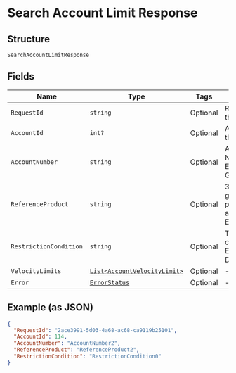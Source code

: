 
# Search Account Limit Response

## Structure

`SearchAccountLimitResponse`

## Fields

| Name | Type | Tags | Description |
|  --- | --- | --- | --- |
| `RequestId` | `string` | Optional | Request Id of the API call |
| `AccountId` | `int?` | Optional | Account ID of the customer. |
| `AccountNumber` | `string` | Optional | Account Number<br>Example: GB99215176 |
| `ReferenceProduct` | `string` | Optional | 3 digit Shell global fuel product code, if already set up.<br>Example: 021 |
| `RestrictionCondition` | `string` | Optional | The restriction condition code.<br>Example: DECLINE_ALERT |
| `VelocityLimits` | [`List<AccountVelocityLimit>`](../../doc/models/account-velocity-limit.md) | Optional | - |
| `Error` | [`ErrorStatus`](../../doc/models/error-status.md) | Optional | - |

## Example (as JSON)

```json
{
  "RequestId": "2ace3991-5d03-4a68-ac68-ca9119b25101",
  "AccountId": 114,
  "AccountNumber": "AccountNumber2",
  "ReferenceProduct": "ReferenceProduct2",
  "RestrictionCondition": "RestrictionCondition0"
}
```


